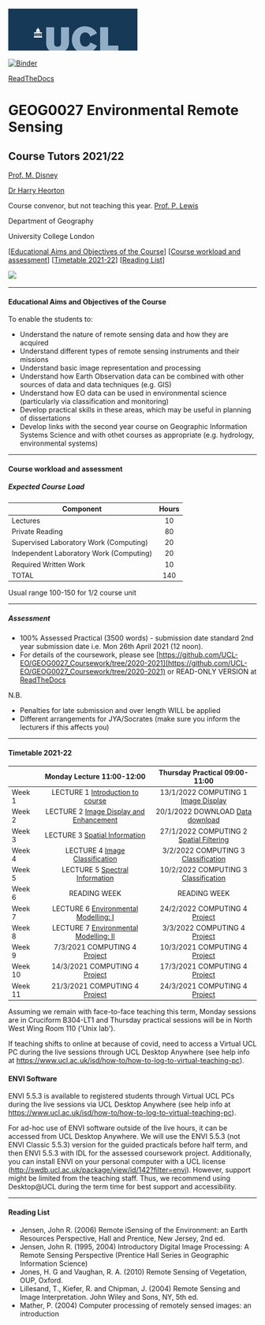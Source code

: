 ![UCL](docs/images//ucl_logo.png)

[![Binder](https://mybinder.org/badge_logo.svg)](https://mybinder.org/v2/gh/profLewis/GEOG0027.git/master)

[ReadTheDocs](https://geog0027-environmental-remote-sensing.readthedocs.io/en/latest/)

# GEOG0027 Environmental Remote Sensing

## Course Tutors 2021/22

[Prof. M. Disney](http://www2.geog.ucl.ac.uk/~mdisney)

[Dr Harry Heorton](https://www.geog.ucl.ac.uk/people)

Course convenor, but not teaching this year. [Prof. P. Lewis](http://www2.geog.ucl.ac.uk/~plewis)

Department of Geography
    
University College London
    
    
[[Educational Aims and Objectives of the Course](#Education)]  [[Course workload and assessment](#workload)]  [[Timetable 2021-22](#Timetable)]   [[Reading List](#ReadingList)]

![](docs/images/europe.jpg)

-----------------------------------


#### <a name="Education">Educational Aims and Objectives of the Course</a>

 To enable the students to: 
 
+ Understand the nature of remote sensing data and how they are acquired
+ Understand different types of remote sensing instruments and their missions
+ Understand basic image representation and processing
+ Understand how Earth Observation data can be combined with other sources of data and data techniques (e.g. GIS)
+ Understand how EO data can be used in environmental science (particularly via classification and monitoring)
+ Develop practical skills in these areas, which may be useful in planning of dissertations
+ Develop links with the second year course on Geographic Information Systems Science and with othet courses as appropriate (e.g. hydrology, environmental systems)

-----------------------------------


#### <a name="workload">Course workload and assessment</a>

##### Expected Course Load

|Component 	|Hours|
|-------  | :--------:|
| Lectures | 	10|
|Private Reading 	|80
|Supervised Laboratory Work (Computing) |	20|
|Independent Laboratory Work (Computing) |	20|
|Required Written Work |	10|
|TOTAL |	140|

Usual range 100-150 for 1/2 course unit 


-----------------------------------


##### Assessment

+ 100% Assessed Practical (3500 words) - submission date standard 2nd year submission date i.e. Mon 26th April 2021 (12 noon).
+ For details of the coursework, please see [https://github.com/UCL-EO/GEOG0027_Coursework/tree/2020-2021](https://github.com/UCL-EO/GEOG0027_Coursework/tree/2020-2021) or READ-ONLY VERSION at [ReadTheDocs](https://geog0027-coursework-2020-2021.readthedocs.io/en/latest/)

N.B.

- Penalties for late submission and over length WILL be applied
- Different arrangements for JYA/Socrates (make sure you inform the lecturers if this affects you)

-----------------------------------


#### <a name="Timetable">Timetable 2021-22</a>


|  | Monday Lecture 11:00-12:00 | Thursday Practical 09:00-11:00 |
| ------------------- | :-------------------: | :-----------------: | 
| Week 1 |  LECTURE 1 [Introduction to course](https://moodle.ucl.ac.uk/course/view.php?id=23847&section=5) | 13/1/2022 COMPUTING 1 [Image Display](docs/ImageDisplay.ipynb) |
| Week 2 | LECTURE 2 [Image Display and Enhancement](https://moodle.ucl.ac.uk/course/view.php?id=23847&section=6) | 20/1/2022 DOWNLOAD [Data download](docs/Download.ipynb) |
| Week 3 | LECTURE 3 [Spatial Information](https://moodle.ucl.ac.uk/course/view.php?id=23847&section=7) | 27/1/2022 COMPUTING 2 [Spatial Filtering](docs/SpatialFiltering.ipynb) |
| Week 4  | LECTURE 4 [Image Classification](https://moodle.ucl.ac.uk/course/view.php?id=23847&section=8) | 3/2/2022 COMPUTING 3 [Classification](docs/Classification.ipynb) | 
| Week 5 | LECTURE 5 [Spectral Information](https://moodle.ucl.ac.uk/course/view.php?id=23847&section=9) | 10/2/2022 COMPUTING 3 [Classification](docs/Classification.ipynb)  |
| Week 6 | READING WEEK | READING WEEK |
| Week 7 | LECTURE 6 [Environmental Modelling: I](https://moodle.ucl.ac.uk/course/view.php?id=23847&section=10) | 24/2/2022  COMPUTING 4 [Project](https://github.com/UCL-EO/GEOG0027_Coursework/tree/2021-2022) |
| Week 8 | LECTURE 7 [Environmental Modelling: II](https://moodle.ucl.ac.uk/course/view.php?id=23847&section=11)  | 3/3/2022 COMPUTING 4 [Project](https://github.com/UCL-EO/GEOG0027_Coursework/tree/2021-2022)| 
| Week 9 | 7/3/2021 COMPUTING 4 [Project](https://github.com/UCL-EO/GEOG0027_Coursework/tree/2021-2022) | 10/3/2021 COMPUTING 4 [Project](https://github.com/UCL-EO/GEOG0027_Coursework/tree/2021-2022)| 
| Week 10 | 14/3/2021 COMPUTING 4 [Project](https://github.com/UCL-EO/GEOG0027_Coursework/tree/2021-2022)| 17/3/2021 COMPUTING 4 [Project](https://github.com/UCL-EO/GEOG0027_Coursework/tree/2021-2022)| 
| Week 11 | 21/3/2021 COMPUTING 4 [Project](https://github.com/UCL-EO/GEOG0027_Coursework/tree/2021-2022) | 24/3/2021 COMPUTING 4  [Project](https://github.com/UCL-EO/GEOG0027_Coursework/tree/2021-2022)|  

Assuming we remain with face-to-face teaching this term, Monday sessions are in Cruciform B304-LT1 and Thursday practical sessions will be in North West Wing Room 110 ('Unix lab').

If teaching shifts to online at because of covid, need to access a Virtual UCL PC during the live sessions through UCL Desktop Anywhere (see help info at https://www.ucl.ac.uk/isd/how-to/how-to-log-to-virtual-teaching-pc). 

#### ENVI Software
ENVI 5.5.3 is available to registered students through Virtual UCL PCs during the live sessions via UCL Desktop Anywhere (see help info at https://www.ucl.ac.uk/isd/how-to/how-to-log-to-virtual-teaching-pc). 

For ad-hoc use of ENVI software outside of the live hours, it can be accessed from UCL Desktop Anywhere. We will use the ENVI 5.5.3  (not ENVI Classic 5.5.3) version for the guided practicals before half term, and then ENVI 5.5.3 with IDL for the assessed coursework project. Additionally, you can install ENVI on your personal computer with a UCL license (http://swdb.ucl.ac.uk/package/view/id/142?filter=envi). However, support might be limited from the teaching staff. Thus, we recommend using Desktop@UCL during the term time for best support and accessibility. 


-----------------------------------


#### <a name="ReadingList">Reading List</a>

- Jensen, John R. (2006) Remote iSensing of the Environment: an Earth Resources Perspective, Hall and Prentice, New Jersey, 2nd ed.
- Jensen, John R. (1995, 2004) Introductory Digital Image Processing: A Remote Sensing Perspective (Prentice Hall Series in Geographic Information Science)
- Jones, H. G and Vaughan, R. A. (2010) Remote Sensing of Vegetation, OUP, Oxford.
- Lillesand, T., Kiefer, R. and Chipman, J. (2004) Remote Sensing and Image Interpretation. John Wiley and Sons, NY, 5th ed.
- Mather, P. (2004) Computer processing of remotely sensed images: an introduction 

